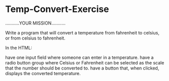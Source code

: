 # Temp-Convert-Exercise

...........YOUR MISSION...........

Write a program that will convert a temperature from fahrenheit to celsius, or from celsius to fahrenheit.

In the HTML:

have one input field where someone can enter in a temperature.
have a radio button group where Celsius or Fahrenheit can be selected as the scale that the number should be converted to.
have a button that, when clicked, displays the converted temperature.
